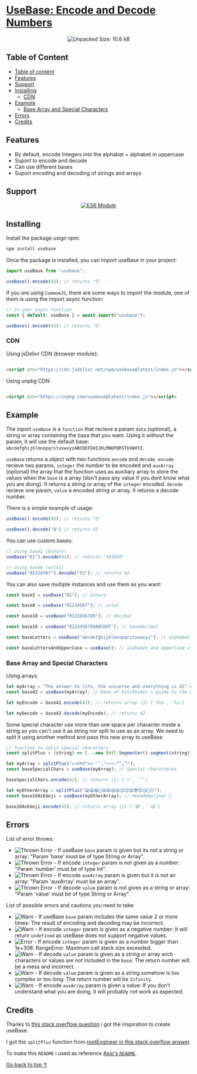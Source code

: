 # [UseBase: Encode and Decode Numbers](https://github.com/NaN-NaN-sempai/useBase)


<div align="center">

![Unpacked Size: 10.6 kB](https://img.shields.io/badge/Unpacked_Size-10.6_kB-00FF00?style=for-the-badge&color=5599FF)

</div>

## Table of Content
- [Table of content](#table-of-content)
- [Features](#features)
- [Support](#support)
- [Installing](#installing)
  - [CDN](#cdn)
- [Example](#example)
  - [Base Array and Special Characters](#base-array-and-special-characters)
- [Errors](#errors)
- [Credits](#credits)

## Features
- By default, encode Integers into the alphabet + alphabet in uppercase
- Suport to encode and decode
- Can use different bases
- Suport encoding and decoding of strings and arrays

## Support

<div align="center">
    
[![ES6 Module](https://img.shields.io/badge/ES6-Module-F7DF1E?style=for-the-badge&logo=javascript&logoColor=F7DF1E&color=F7DF1E)](https://developer.mozilla.org/en-US/docs/Web/JavaScript/Guide/Modules)

</div>

## Installing
Install the package usign npm:
```css
npm install usebase
```

Once the package is installed, you can import useBase in your project:

```javascript
import useBase from "usebase";

useBase().encode(42); // returns "Q"
```

If you are using `CommomJS`, there are some ways to import the module, one of them is using the import async function:

```javascript
// in your async function
const { default: useBase } = await import("usebase");

useBase().encode(42); // returns "Q"
```

### CDN
Using jsDelivr CDN (browser module):
```html

<script src="https://cdn.jsdelivr.net/npm/usebase@latest/index.js"></script>

```

Using unpkg CDN:
```html

<script src="https://unpkg.com/usebase@latest/index.js"></script>

```


## Example

The inport `useBase` is a `function` that recieve a param `data` (optional), a string or array containing the basa that you want. Using it without the param, it will use the default base: `abcdefghijklmnopqrstuvwxyzABCDEFGHIJKLMNOPQRSTUVWXYZ`.

`useBase` returns a object with two functions `encode` and `decode`.
`encode` recieve two params, `integer` the number to be encoded and `auxArray` (optional) the array that the function uses as auxiliary array to store the values when the `base` is a array (don't pass any value if you dont know what you are doing). It returns a string or array of the `integer` encoded.
`decode` recieve one param, `value` a encoded string or array. It returns a decode number.

There is a simple example of usage:

```javascript
useBase().encode(42); // returns "Q"

useBase().decode("Q") // returns 42
```

You can use custom bases:

```javascript
// using base2 (binary)
useBase("01").encode(42); // returns "101010" 

// using base8 (octal)
useBase("01234567").decode("52"); // returns 42
```

You can also save multiple instances and use them as you want:

```javascript
const base2 = useBase("01"); // binary

const base8 = useBase("01234567"); // octal

const base10 = useBase("0123456789"); // decimal

const base16 = useBase("0123456789ABCDEF"); // hexadecimal

const baseLetters = useBase("abcdefghijklmnopqrstuvwxyz"); // alphabet

const baseLettersAndUpperCase = useBase(); // alphabet and UpperCase alphabet
```

### Base Array and Special Characters

Using arrays:

```javascript
let myArray = "The answer to life, the universe and everything is 42".split(" ");
const base42 = useBase(myArray); // base of hitchhiker's guide to the galaxy

let myEncode = base42.encode(42); // returns array (2) ['the', 'to']

let myDecode = base42.decode(myEncode); // returns 42
```

Some special character use more than one space per character inside a string so you can't use it as string nor split to use as an array.
We need to split it using another method and pass this new array to useBase

```javascript
// function to split special characters
const splitPlus = (string) => [...new Intl.Segmenter().segment(string)].map(x => x.segment);

let myArray = splitPlus("«»©®℗™×='‘’‚‛¬–÷—“”„‟⁄");
const baseSpecialChars = useBase(myArray); // Special characteres

baseSpecialChars.encode(42); // returns (2) ['»', '‟']

let myOtherArray = splitPlus("😀😁😂🤣😃😄😅😆😉😊😋😎😍😘🥰😗");
const base16AsEmoji = useBase(myOtherArray); // Hexademojinal 🤣

base16AsEmoji.encode(42); // returns array (2) ['😂', '😋']
```

## Errors


List of error throws:
- ![Thrown Error](https://img.shields.io/badge/Thrown-Error-00FF00?style=for-the-badge&color=FF0000) - If useBase `base` param is given but its not a string or array: "Param 'base' must be of type String or Array".
- ![Thrown Error](https://img.shields.io/badge/Thrown-Error-00FF00?style=for-the-badge&color=FF0000) - If encode `integer` param is not given as a number: "Param 'number' must be of type Int".
- ![Thrown Error](https://img.shields.io/badge/Thrown-Error-00FF00?style=for-the-badge&color=FF0000) - If encode `auxArray` param is given but it is not an array: "Param 'auxArray' must be an array".
- ![Thrown Error](https://img.shields.io/badge/Thrown-Error-00FF00?style=for-the-badge&color=FF0000) - If decode `value` param is not given as a string or array: "Param 'value' must be of type String or Array".


List of possible errors and cautions you need to take:
- ![Warn](https://img.shields.io/badge/warn-00FF00?style=for-the-badge&color=ffff00) - If useBase `base` param includes the same value 2 or more times: The result of encoding and decoding may be incorrect.
- ![Warn](https://img.shields.io/badge/warn-00FF00?style=for-the-badge&color=ffff00) - If encode `integer` param is given as a negative number: It will return `undefined` as useBase does not support negative values.
- ![Error](https://img.shields.io/badge/error-00FF00?style=for-the-badge&color=FF0000) - If encode `integer` param is given as a number bigger than 1e+308: RangeError: Maximum call stack size exceeded.
- ![Warn](https://img.shields.io/badge/warn-00FF00?style=for-the-badge&color=ffff00) - If decode `value` param is given as a string or array wich characters or values are not included in the `base`: The return number will be a mess and incorrect.
- ![Warn](https://img.shields.io/badge/warn-00FF00?style=for-the-badge&color=ffff00) - If decode `value` param is given as a string somehow is too complex or too long: The return number will be `Infinity`.
- ![Warn](https://img.shields.io/badge/warn-00FF00?style=for-the-badge&color=ffff00) - If encode `auxArray` param is given a value: If you don't understand what you are doing, it will probably not work as expected.

## Credits

Thanks to [this stack overflow question](https://stackoverflow.com/questions/1337419/how-do-you-convert-numbers-between-different-bases-in-javascript/77164426#77164426) i got the inspiration to create useBase.

I got the `splitPlus` function from [rootEnginear in this stack overflow answer](https://stackoverflow.com/a/71619350/8639520).

To make this `README` i used as reference [Axio's `README`](https://www.npmjs.com/package/axios).





[Go back to top ↑](#usebase-encode-and-decode-numbers)